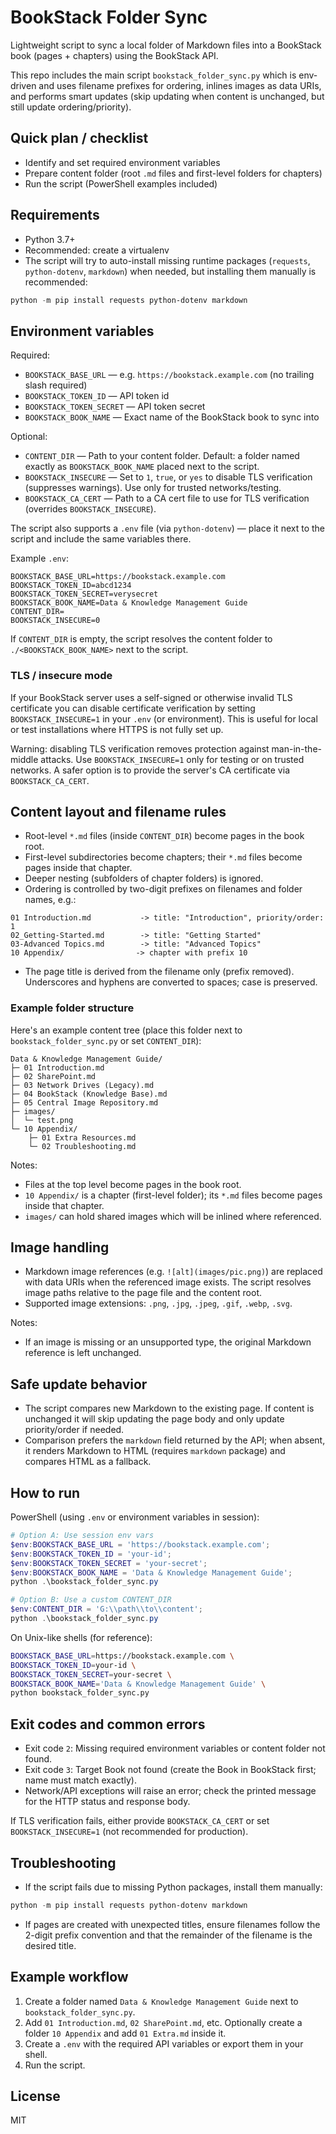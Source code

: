 # BookStack Folder Sync

Lightweight script to sync a local folder of Markdown files into a BookStack book (pages + chapters) using the BookStack API.

This repo includes the main script `bookstack_folder_sync.py` which is env-driven and uses filename prefixes for ordering, inlines images as data URIs, and performs smart updates (skip updating when content is unchanged, but still update ordering/priority).

## Quick plan / checklist

- Identify and set required environment variables
- Prepare content folder (root `.md` files and first-level folders for chapters)
- Run the script (PowerShell examples included)

## Requirements

- Python 3.7+
- Recommended: create a virtualenv
- The script will try to auto-install missing runtime packages (`requests`, `python-dotenv`, `markdown`) when needed, but installing them manually is recommended:

```powershell
python -m pip install requests python-dotenv markdown
```

## Environment variables

Required:

- `BOOKSTACK_BASE_URL` — e.g. `https://bookstack.example.com` (no trailing slash required)
- `BOOKSTACK_TOKEN_ID` — API token id
- `BOOKSTACK_TOKEN_SECRET` — API token secret
- `BOOKSTACK_BOOK_NAME` — Exact name of the BookStack book to sync into

Optional:

- `CONTENT_DIR` — Path to your content folder. Default: a folder named exactly as `BOOKSTACK_BOOK_NAME` placed next to the script.
- `BOOKSTACK_INSECURE` — Set to `1`, `true`, or `yes` to disable TLS verification (suppresses warnings). Use only for trusted networks/testing.
- `BOOKSTACK_CA_CERT` — Path to a CA cert file to use for TLS verification (overrides `BOOKSTACK_INSECURE`).

The script also supports a `.env` file (via `python-dotenv`) — place it next to the script and include the same variables there.

Example `.env`:

```
BOOKSTACK_BASE_URL=https://bookstack.example.com
BOOKSTACK_TOKEN_ID=abcd1234
BOOKSTACK_TOKEN_SECRET=verysecret
BOOKSTACK_BOOK_NAME=Data & Knowledge Management Guide
CONTENT_DIR=
BOOKSTACK_INSECURE=0
```

If `CONTENT_DIR` is empty, the script resolves the content folder to `./<BOOKSTACK_BOOK_NAME>` next to the script.

### TLS / insecure mode

If your BookStack server uses a self-signed or otherwise invalid TLS certificate you can disable certificate verification by setting `BOOKSTACK_INSECURE=1` in your `.env` (or environment). This is useful for local or test installations where HTTPS is not fully set up.

Warning: disabling TLS verification removes protection against man-in-the-middle attacks. Use `BOOKSTACK_INSECURE=1` only for testing or on trusted networks. A safer option is to provide the server's CA certificate via `BOOKSTACK_CA_CERT`.

## Content layout and filename rules

- Root-level `*.md` files (inside `CONTENT_DIR`) become pages in the book root.
- First-level subdirectories become chapters; their `*.md` files become pages inside that chapter.
- Deeper nesting (subfolders of chapter folders) is ignored.
- Ordering is controlled by two-digit prefixes on filenames and folder names, e.g.:

```
01 Introduction.md           -> title: "Introduction", priority/order: 1
02_Getting-Started.md        -> title: "Getting Started"
03-Advanced Topics.md        -> title: "Advanced Topics"
10 Appendix/                -> chapter with prefix 10
```

- The page title is derived from the filename only (prefix removed). Underscores and hyphens are converted to spaces; case is preserved.

### Example folder structure

Here's an example content tree (place this folder next to `bookstack_folder_sync.py` or set `CONTENT_DIR`):

```
Data & Knowledge Management Guide/
├─ 01 Introduction.md
├─ 02 SharePoint.md
├─ 03 Network Drives (Legacy).md
├─ 04 BookStack (Knowledge Base).md
├─ 05 Central Image Repository.md
├─ images/
│  └─ test.png
└─ 10 Appendix/
	├─ 01 Extra Resources.md
	└─ 02 Troubleshooting.md
```

Notes:
- Files at the top level become pages in the book root.
- `10 Appendix/` is a chapter (first-level folder); its `*.md` files become pages inside that chapter.
- `images/` can hold shared images which will be inlined where referenced.

## Image handling

- Markdown image references (e.g. `![alt](images/pic.png)`) are replaced with data URIs when the referenced image exists. The script resolves image paths relative to the page file and the content root.
- Supported image extensions: `.png`, `.jpg`, `.jpeg`, `.gif`, `.webp`, `.svg`.

Notes:
- If an image is missing or an unsupported type, the original Markdown reference is left unchanged.

## Safe update behavior

- The script compares new Markdown to the existing page. If content is unchanged it will skip updating the page body and only update priority/order if needed.
- Comparison prefers the `markdown` field returned by the API; when absent, it renders Markdown to HTML (requires `markdown` package) and compares HTML as a fallback.

## How to run

PowerShell (using `.env` or environment variables in session):

```powershell
# Option A: Use session env vars
$env:BOOKSTACK_BASE_URL = 'https://bookstack.example.com';
$env:BOOKSTACK_TOKEN_ID = 'your-id';
$env:BOOKSTACK_TOKEN_SECRET = 'your-secret';
$env:BOOKSTACK_BOOK_NAME = 'Data & Knowledge Management Guide';
python .\bookstack_folder_sync.py

# Option B: Use a custom CONTENT_DIR
$env:CONTENT_DIR = 'G:\\path\\to\\content';
python .\bookstack_folder_sync.py
```

On Unix-like shells (for reference):

```bash
BOOKSTACK_BASE_URL=https://bookstack.example.com \
BOOKSTACK_TOKEN_ID=your-id \
BOOKSTACK_TOKEN_SECRET=your-secret \
BOOKSTACK_BOOK_NAME='Data & Knowledge Management Guide' \
python bookstack_folder_sync.py
```

## Exit codes and common errors

- Exit code `2`: Missing required environment variables or content folder not found.
- Exit code `3`: Target Book not found (create the Book in BookStack first; name must match exactly).
- Network/API exceptions will raise an error; check the printed message for the HTTP status and response body.

If TLS verification fails, either provide `BOOKSTACK_CA_CERT` or set `BOOKSTACK_INSECURE=1` (not recommended for production).

## Troubleshooting

- If the script fails due to missing Python packages, install them manually:

```powershell
python -m pip install requests python-dotenv markdown
```

- If pages are created with unexpected titles, ensure filenames follow the 2-digit prefix convention and that the remainder of the filename is the desired title.

## Example workflow

1. Create a folder named `Data & Knowledge Management Guide` next to `bookstack_folder_sync.py`.
2. Add `01 Introduction.md`, `02 SharePoint.md`, etc. Optionally create a folder `10 Appendix` and add `01 Extra.md` inside it.
3. Create a `.env` with the required API variables or export them in your shell.
4. Run the script.

## License

MIT
